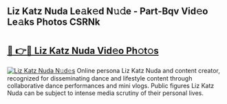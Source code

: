 ## Liz Katz Nuda Le𝚊k𝚎d N𝚞𝚍e - Part-Bqv Vid𝚎o Le𝚊ks Photos CSRNk

# <h2><a href="http://fbfsjej.evod.top/?m=Liz+Katz+Nuda">🔗 👉🔴 Liz Katz Nuda Vid𝚎o Ph𝚘t𝚘s</a></h2>

[![Liz Katz Nuda N𝚞d𝚎s](https://i.imgur.com/8V9OHl7.gif)](http://fbfsjej.evod.top/?m=Liz+Katz+Nuda)
Online persona Liz Katz Nuda and content creator, recognized for disseminating dance and lifestyle content through collaborative dance performances and mini vlogs. Public figures Liz Katz Nuda can be subject to intense media scrutiny of their personal lives. 
